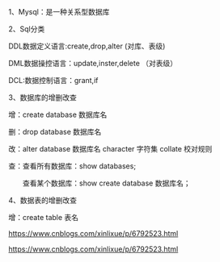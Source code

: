 1、Mysql：是一种关系型数据库

2、Sql分类

DDL数据定义语言:create,drop,alter   (对库、表级)

DML数据操控语言：update,inster,delete （对表级）

DCL:数据控制语言：grant,if

3、数据库的增删改查

增：create database 数据库名

删：drop database  数据库名

改：alter database 数据库名 character 字符集 collate 校对规则

查：查看所有数据库：show databases;

　　查看某个数据库：show create database 数据库名；

4、数据表的增删改查

增：create table 表名



https://www.cnblogs.com/xinlixue/p/6792523.html

https://www.cnblogs.com/xinlixue/p/6792523.html